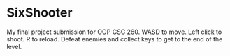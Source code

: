 # SixShooter
My final project submission for OOP CSC 260. WASD to move. Left click to shoot. R to reload. Defeat enemies and collect keys to get to the end of the level.
